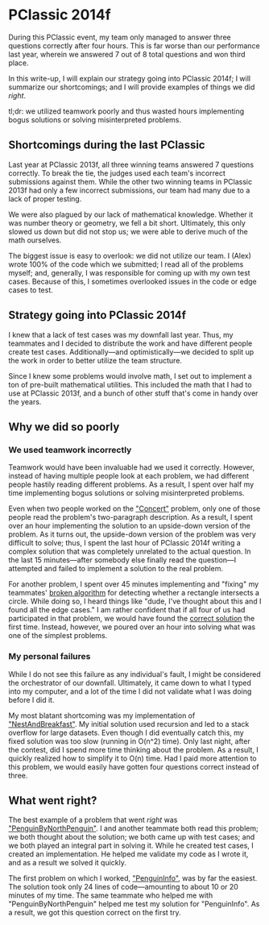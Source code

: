 # PClassic 2014f

During this PClassic event, my team only managed to answer three questions correctly after four hours. This is far worse than our performance last year, wherein we answered 7 out of 8 total questions and won third place.

In this write-up, I will explain our strategy going into PClassic 2014f; I will summarize our shortcomings; and I will provide examples of things we did *right*.

tl;dr: we utilized teamwork poorly and thus wasted hours implementing bogus solutions or solving misinterpreted problems.

## Shortcomings during the last PClassic

Last year at PClassic 2013f, all three winning teams answered 7 questions correctly. To break the tie, the judges used each team's incorrect submissions against them. While the other two winning teams in PClassic 2013f had only a few incorrect submissions, our team had many due to a lack of proper testing.

We were also plagued by our lack of mathematical knowledge. Whether it was number theory or geometry, we fell a bit short. Ultimately, this only slowed us down but did not stop us; we were able to derive much of the math ourselves.

The biggest issue is easy to overlook: we did not utilize our team. I (Alex) wrote 100% of the code which we submitted; I read all of the problems myself; and, generally, I was responsible for coming up with my own test cases. Because of this, I sometimes overlooked issues in the code or edge cases to test.

## Strategy going into PClassic 2014f

I knew that a lack of test cases was my downfall last year. Thus, my teammates and I decided to distribute the work and have different people create test cases. Additionally&mdash;and optimistically&mdash;we decided to split up the work in order to better utilize the team structure.

Since I knew some problems would involve math, I set out to implement a ton of pre-built mathematical utilities. This included the math that I had to use at PClassic 2013f, and a bunch of other stuff that's come in handy over the years.

## Why we did so poorly

### We used teamwork incorrectly

Teamwork would have been invaluable had we used it correctly. However, instead of having multiple people look at each problem, we had different people hastily reading different problems. As a result, I spent over half my time implementing bogus solutions or solving misinterpreted problems.

Even when two people worked on the ["Concert"](https://github.com/unixpickle/PClassic-2014f/blob/master/pclassic-workspace/TriangleOne/src/Concert.java) problem, only one of those people read the problem's two-paragraph description. As a result, I spent over an hour implementing the solution to an upside-down version of the problem. As it turns out, the upside-down version of the problem was very difficult to solve; thus, I spent the last hour of PClassic 2014f writing a complex solution that was completely unrelated to the actual question. In the last 15 minutes&mdash;after somebody else finally read the question&mdash;I attempted and failed to implement a solution to the real problem.

For another problem, I spent over 45 minutes implementing and "fixing" my teammates' [broken algorithm](https://github.com/unixpickle/PClassic-2014f/blob/master/pclassic-workspace/PenguinLanding/src/APenguinJumpedOverTheMoon.java) for detecting whether a rectangle intersects a circle. While doing so, I heard things like "dude, I've thought about this and I found all the edge cases." I am rather confident that if all four of us had participated in that problem, we would have found the [correct solution](https://github.com/unixpickle/PClassic-2014f/blob/master/pclassic-workspace/PenguinLanding2/src/APenguinJumpedOverTheMoon.java) the first time. Instead, however, we poured over an hour into solving what was one of the simplest problems.

### My personal failures

While I do not see this failure as any individual's fault, I might be considered the orchestrator of our downfall. Ultimately, it came down to what I typed into my computer, and a lot of the time I did not validate what I was doing before I did it.

My most blatant shortcoming was my implementation of ["NestAndBreakfast"](https://github.com/unixpickle/PClassic-2014f/blob/master/pclassic-workspace/NestAndBreakfast/src/NestAndBreakfast.java). My initial solution used recursion and led to a stack overflow for large datasets. Even though I did eventually catch this, my fixed solution was too slow (running in O(n^2) time). Only last night, after the contest, did I spend more time thinking about the problem. As a result, I quickly realized how to simplify it to O(n) time. Had I paid more attention to this problem, we would easily have gotten four questions correct instead of three.

## What went right?

The best example of a problem that went *right* was ["PenguinByNorthPenguin"](https://github.com/unixpickle/PClassic-2014f/blob/master/pclassic-workspace/NorthPenguin/src/PenguinByNorthPenguin.java). I and another teammate both read this problem; we both thought about the solution; we both came up with test cases; and we both played an integral part in solving it. While he created test cases, I created an implementation. He helped me validate my code as I wrote it, and as a result we solved it quickly.

The first problem on which I worked, ["PenguinInfo"](https://github.com/unixpickle/PClassic-2014f/blob/master/pclassic-workspace/PenguinInfo/src/PenguinInfo.java), was by far the easiest. The solution took only 24 lines of code&mdash;amounting to about 10 or 20 minutes of my time. The same teammate who helped me with "PenguinByNorthPenguin" helped me test my solution for "PenguinInfo". As a result, we got this question correct on the first try.
